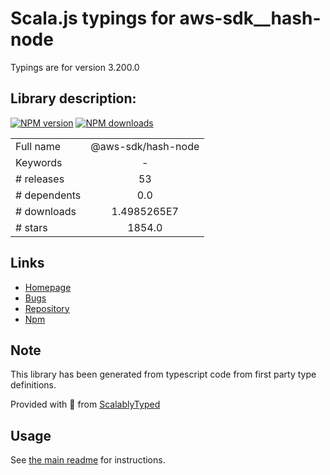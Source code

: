 
# Scala.js typings for aws-sdk__hash-node

Typings are for version 3.200.0

## Library description:
[![NPM version](https://img.shields.io/npm/v/@aws-sdk/hash-node/latest.svg)](https://www.npmjs.com/package/@aws-sdk/hash-node) [![NPM downloads](https://img.shields.io/npm/dm/@aws-sdk/hash-node.svg)](https://www.npmjs.com/package/@aws-sdk/hash-node)

|                    |                 |
| ------------------ | :-------------: |
| Full name          | @aws-sdk/hash-node |
| Keywords           | - |
| # releases         | 53 |
| # dependents       | 0.0 |
| # downloads        | 1.4985265E7 |
| # stars            | 1854.0 |

## Links
- [Homepage](https://github.com/aws/aws-sdk-js-v3/tree/main/packages/hash-node)
- [Bugs](https://github.com/aws/aws-sdk-js-v3/issues)
- [Repository](https://github.com/aws/aws-sdk-js-v3)
- [Npm](https://www.npmjs.com/package/%40aws-sdk%2Fhash-node)
    


## Note
This library has been generated from typescript code from first party type definitions.

Provided with :purple_heart: from [ScalablyTyped](https://github.com/oyvindberg/ScalablyTyped)

## Usage
See [the main readme](../../readme.md) for instructions.


